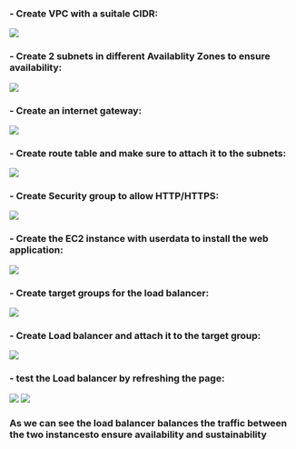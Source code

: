 ### - Create VPC with a suitale CIDR:
<img src="https://github.com/Asem-Mohamed-321/iVolve-OJT/assets/167926594/d3030454-c2c2-466e-be19-aae2b9ab3ba8">

### - Create 2 subnets in different Availablity Zones to ensure availability:
<img src="https://github.com/Asem-Mohamed-321/iVolve-OJT/assets/167926594/2ba1ae3c-1de8-460a-b9f6-ac4b2d0c9e8c">

### - Create an internet gateway:
<img src="https://github.com/Asem-Mohamed-321/iVolve-OJT/assets/167926594/7d87a09a-2a3a-4bdd-a80e-63eda275ab18">

### - Create route table and make sure to attach it to the subnets:
<img src="https://github.com/Asem-Mohamed-321/iVolve-OJT/assets/167926594/a4b808b6-ff1f-4ca0-8946-e33533a14ce4">

### - Create Security group to allow HTTP/HTTPS:
<img src="https://github.com/Asem-Mohamed-321/iVolve-OJT/assets/167926594/656c08ab-b17b-4738-ba36-c31fee210922">

### - Create the EC2 instance with userdata to install the web application:
<img src="https://github.com/Asem-Mohamed-321/iVolve-OJT/assets/167926594/613b9ed9-9fbe-4df6-b1dc-58276cd8e987">

### - Create target groups for the load balancer:
<img src="https://github.com/Asem-Mohamed-321/iVolve-OJT/assets/167926594/7ea814f6-b3b3-4b30-9f8d-62beddb0e814">


### - Create Load balancer and attach it to the target group:
<img src="https://github.com/Asem-Mohamed-321/iVolve-OJT/assets/167926594/259cf8a3-7ccd-42f6-9286-def00e3fbc66">


### - test the Load balancer by refreshing the page:
<img src="https://github.com/Asem-Mohamed-321/iVolve-OJT/assets/167926594/95f8d9c7-b4c8-4ec0-828e-33451682e68a">
<img src="https://github.com/Asem-Mohamed-321/iVolve-OJT/assets/167926594/6faa39e3-1ce7-4ec8-ac6c-a3a77973b71c">

### As we can see the load balancer balances the traffic between the two instancesto ensure availability and sustainability



